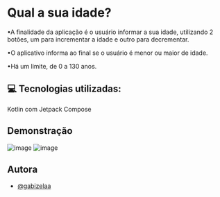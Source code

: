 
# Qual a sua idade?

•A finalidade da aplicação é o usuário informar a sua idade, utilizando 2 botões, um para incrementar a idade e outro para decrementar.

•O aplicativo informa ao final se o usuário é menor ou maior de idade.

•Há um limite, de 0 a 130 anos.

## 💻 Tecnologias utilizadas:
Kotlin com Jetpack Compose

 ## Demonstração
 
 ![image](https://github.com/user-attachments/assets/f68824c5-69e5-4bd9-83d6-db5ba90d91d5)
 ![image](https://github.com/user-attachments/assets/6caab47c-2e66-4adb-9e4d-aa517444188a)

 ## Autora

- [@gabizelaa](https://www.github.com/gabizelaa)


 
